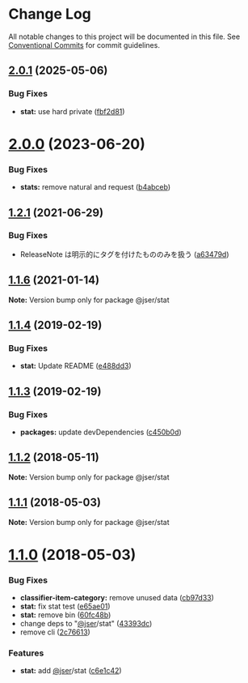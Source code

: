 # Change Log

All notable changes to this project will be documented in this file.
See [Conventional Commits](https://conventionalcommits.org) for commit guidelines.

## [2.0.1](https://github.com/jser/dataset/compare/v2.0.0...v2.0.1) (2025-05-06)

### Bug Fixes

- **stat:** use hard private ([fbf2d81](https://github.com/jser/dataset/commit/fbf2d81b524a8365b0c7c08d81752c1e652771d1))

# [2.0.0](https://github.com/jser/dataset/compare/v1.2.1...v2.0.0) (2023-06-20)

### Bug Fixes

- **stats:** remove natural and request ([b4abceb](https://github.com/jser/dataset/commit/b4abceb58c57cc9d91f6219a79565af4afbec9a2))

## [1.2.1](https://github.com/jser/dataset/compare/v1.2.0...v1.2.1) (2021-06-29)

### Bug Fixes

- ReleaseNote は明示的にタグを付けたもののみを扱う ([a63479d](https://github.com/jser/dataset/commit/a63479d9620969e271687ad112c380f0345c4661))

## [1.1.6](https://github.com/jser/dataset/compare/v1.1.5...v1.1.6) (2021-01-14)

**Note:** Version bump only for package @jser/stat

<a name="1.1.4"></a>

## [1.1.4](https://github.com/jser/dataset/compare/v1.1.3...v1.1.4) (2019-02-19)

### Bug Fixes

- **stat:** Update README ([e488dd3](https://github.com/jser/dataset/commit/e488dd3))

<a name="1.1.3"></a>

## [1.1.3](https://github.com/jser/dataset/compare/v1.1.2...v1.1.3) (2019-02-19)

### Bug Fixes

- **packages:** update devDependencies ([c450b0d](https://github.com/jser/dataset/commit/c450b0d))

<a name="1.1.2"></a>

## [1.1.2](https://github.com/jser/stat-js/compare/v1.1.1...v1.1.2) (2018-05-11)

**Note:** Version bump only for package @jser/stat

<a name="1.1.1"></a>

## [1.1.1](https://github.com/jser/stat-js/compare/v1.1.0...v1.1.1) (2018-05-03)

**Note:** Version bump only for package @jser/stat

<a name="1.1.0"></a>

# [1.1.0](https://github.com/jser/stat-js/compare/v1.0.3...v1.1.0) (2018-05-03)

### Bug Fixes

- **classifier-item-category:** remove unused data ([cb97d33](https://github.com/jser/stat-js/commit/cb97d33))
- **stat:** fix stat test ([e65ae01](https://github.com/jser/stat-js/commit/e65ae01))
- **stat:** remove bin ([60fc48b](https://github.com/jser/stat-js/commit/60fc48b))
- change deps to "[@jser](https://github.com/jser)/stat" ([43393dc](https://github.com/jser/stat-js/commit/43393dc))
- remove cli ([2c76613](https://github.com/jser/stat-js/commit/2c76613))

### Features

- **stat:** add [@jser](https://github.com/jser)/stat ([c6e1c42](https://github.com/jser/stat-js/commit/c6e1c42))

